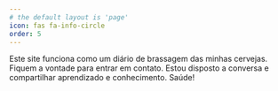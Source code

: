 ```yaml
---
# the default layout is 'page'
icon: fas fa-info-circle
order: 5
---
```


Este site funciona como um diário de brassagem das minhas cervejas. Fiquem a vontade para entrar em contato.
Estou disposto a conversa e compartilhar aprendizado e conhecimento. Saúde!
